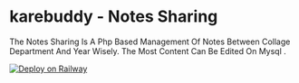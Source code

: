 # karebuddy - Notes Sharing 
The Notes Sharing Is A Php Based Management Of Notes Between Collage Department And Year Wisely. 
The Most Content Can Be Edited On Mysql .


[![Deploy on Railway](https://railway.app/button.svg)](https://railway.app/template/wgG0c0?referralCode=K9FPkA)
